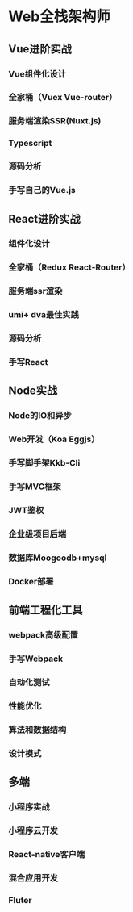 # Web全栈架构师
## Vue进阶实战
### Vue组件化设计
### 全家桶（Vuex Vue-router）
### 服务端渲染SSR(Nuxt.js)
### Typescript
### 源码分析
### 手写自己的Vue.js
## React进阶实战
### 组件化设计
### 全家桶（Redux React-Router）
### 服务端ssr渲染
### umi+ dva最佳实践
### 源码分析
### 手写React
## Node实战
### Node的IO和异步
### Web开发（Koa Eggjs）
### 手写脚手架Kkb-Cli
### 手写MVC框架
### JWT鉴权
### 企业级项目后端
### 数据库Moogoodb+mysql
### Docker部署
## 前端工程化工具
### webpack高级配置
### 手写Webpack
### 自动化测试
### 性能优化
### 算法和数据结构
### 设计模式
## 多端
### 小程序实战
### 小程序云开发
### React-native客户端
### 混合应用开发
### Fluter